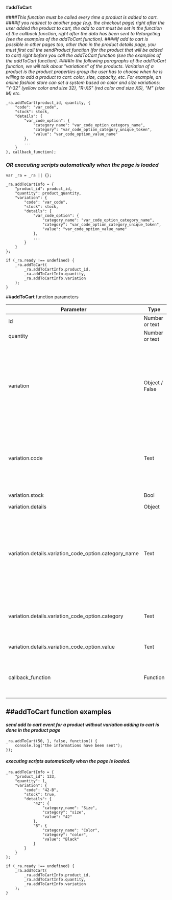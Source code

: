 #**addToCart**

####*This function must be called every time a product is added to cart.*
####*If you redirect to another page (e.g. the checkout page) right after the user added the product to cart, the add to cart must be set in the function of the callback function, right after the data has been sent to Retargeting (see the examples of the addToCart function).*
####*If add to cart is possible in other pages too, other than in the product details page, you must first call the sendProduct function (for the product that will be added to cart) right before you call the addToCart function (see the examples of the addToCart function).*
####*In the following paragraphs of the addToCart function, we will talk about "variations" of the products. Variation of a product is the product properties group the user has to choose when he is willing to add a product to cart: color, size, capacity, etc. For example, an online fashion store can set a system based on color and size variations: "Y-32" (yellow color and size 32), "R-XS" (red color and size XS), "M" (size M) etc.*

    _ra.addToCart(product_id, quantity, {
        "code": "var_code",
        "stock": stock,
        "details": {
            "var_code_option": {
                "category_name": "var_code_option_category_name",
                "category": "var_code_option_category_unique_token",
                "value": "var_code_option_value_name"
            },
            ...
        }
    }, callback_function);
	
### *OR executing scripts automatically when the page is loaded*
	
 	var _ra = _ra || {};

    _ra.addToCartInfo = {
        "product_id": product_id,
        "quantity": product_quantity, 
        "variation": {
            "code": "var_code",
            "stock": stock,
            "details": {
                "var_code_option": {
                    "category_name": "var_code_option_category_name",
                    "category": "var_code_option_category_unique_token",
                    "value": "var_code_option_value_name"
                },
                ...
            }
        }
    };
	
    if (_ra.ready !== undefined) {
        _ra.addToCart(
            _ra.addToCartInfo.product_id,
            _ra.addToCartInfo.quantity,
            _ra.addToCartInfo.variation
        );
    }
	
##**addToCart** function parameters

|    **Parameter**    |    **Type**    |    **Required**    |    **Description**    |
|---|---|---|---|
|  id  |  Number or text  |  Required  |  The ID of the product.  |
|  quantity  |  Number or text  |  Required  |  Product quantity.  |
|	variation	|	Object / False	|	Required	|	object with details about chosen variation details for the product added to cart. If the product does not have variation send false value. The object containing the details of the chosen variation has the following properties: code, details	|
|	variation.code	|	Text	|	Required	|	unique combination of properties that form the variation of product, separated by simple line (-). It is mandatory to use a simple dash (-) to separate the options of variation.	|
|	variation.stock	|	Bool	|	Required	|	false - out of stock, true - in stock	|
|	variation.details	|	Object	|	Required	|	The product name	|
|	variation.details.variation_code_option.category_name	|	Text	|	Required	|	 object that contains details about each variation option. Object details contains properties with the name of the property codes variation, and each property is an object containing the following properties: category_name, category, value	|
|	variation.details.variation_code_option.category	|	Text	|	Required	|	Unique token or unique id of the category to which it belongs variation_code_option property code	|
|	variation.details.variation_code_option.value	|	Text	|	Required	|	Full name of the variation_code_option property code	|
|	callback_function 	|	Function	|	Optional	|	With this parameter you can define a function that runs itself after the action's parent function executes.	|

##**addToCart function examples**
----------

#### *send add to cart event for a product without variation adding to cart is done in the product page*	
	_ra.addToCart(50, 1, false, function() {
        console.log("the informations have been sent");
    });
	
#### *executing scripts automatically when the page is loaded.*
	
	_ra.addToCartInfo = {
        "product_id": 133,
        "quantity": 1,
        "variation": {
            "code": "42-B",
            "stock": true,
            "details": {
                "42": {
                    "category_name": "Size",
                    "category": "size",
                    "value": "42"
                },
                "B": {
                    "category_name": "Color",
                    "category": "color",
                    "value": "Black"
                }
            }
        }
    };
	
    if (_ra.ready !== undefined) {
        _ra.addToCart(
            _ra.addToCartInfo.product_id,
            _ra.addToCartInfo.quantity,
            _ra.addToCartInfo.variation
        );
    }	

